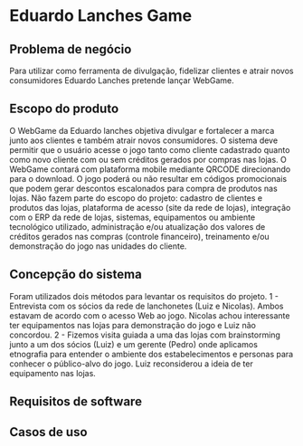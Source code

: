 # Eduardo Lanches Game
## Problema de negócio
Para utilizar como ferramenta de divulgação, fidelizar clientes e atrair novos consumidores Eduardo Lanches pretende lançar WebGame.
## Escopo do produto
O WebGame da Eduardo lanches objetiva divulgar e fortalecer a marca junto aos clientes e também atrair novos consumidores. O sistema deve permitir que o usuário acesse o jogo tanto como cliente cadastrado quanto como novo cliente com ou sem créditos gerados por compras nas lojas. O WebGame contará com plataforma mobile mediante QRCODE direcionando para o download. O jogo poderá ou não resultar em códigos promocionais que podem gerar descontos escalonados para compra de produtos nas lojas. Não fazem parte do escopo do projeto: cadastro de clientes e produtos das lojas, plataforma de acesso (site da rede de lojas), integração com o ERP da rede de lojas, sistemas, equipamentos ou ambiente tecnológico utilizado, administração e/ou atualização dos valores de créditos gerados nas compras (controle financeiro), treinamento e/ou demonstração do jogo nas unidades do cliente.
## Concepção do sistema
Foram utilizados dois métodos para levantar os requisitos do projeto. 1 - Entrevista com os sócios da rede de lanchonetes (Luiz e Nicolas). Ambos estavam de acordo com o acesso Web ao jogo. Nicolas achou interessante ter equipamentos nas lojas para demonstração do jogo e Luiz não concordou. 2 - Fizemos visita guiada a uma das lojas com brainstorming junto a um dos sócios (Luiz) e um gerente (Pedro) onde aplicamos etnografia para entender o ambiente dos estabelecimentos e personas para conhecer o público-alvo do jogo. Luiz reconsiderou a ideia de ter equipamento nas lojas.  
## Requisitos de software
## Casos de uso
